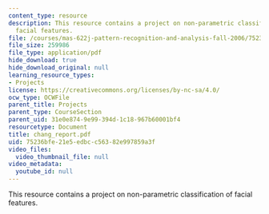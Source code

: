 ```yaml
---
content_type: resource
description: This resource contains a project on non-parametric classification of
  facial features.
file: /courses/mas-622j-pattern-recognition-and-analysis-fall-2006/75236bfe21e5edbcc56382e997859a3f_chang_report.pdf
file_size: 259986
file_type: application/pdf
hide_download: true
hide_download_original: null
learning_resource_types:
- Projects
license: https://creativecommons.org/licenses/by-nc-sa/4.0/
ocw_type: OCWFile
parent_title: Projects
parent_type: CourseSection
parent_uid: 31e0e874-9e99-394d-1c18-967b60001bf4
resourcetype: Document
title: chang_report.pdf
uid: 75236bfe-21e5-edbc-c563-82e997859a3f
video_files:
  video_thumbnail_file: null
video_metadata:
  youtube_id: null
---
```

This resource contains a project on non-parametric classification of facial features.